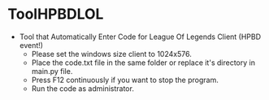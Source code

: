 # ToolHPBDLOL

* Tool that Automatically Enter Code for League Of Legends Client (HPBD event!)
  - Please set the windows size client to 1024x576.
  - Place the code.txt file in the same folder or replace it's directory in main.py file.
  - Press F12 continuously if you want to stop the program.
  - Run the code as administrator.
 

